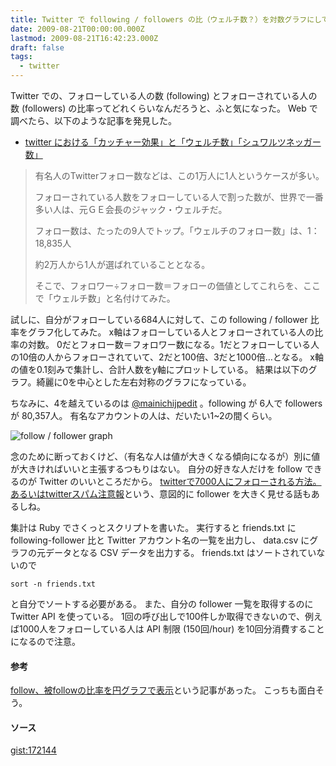 ```yaml
---
title: Twitter で following / followers の比（ウェルチ数？）を対数グラフにしてみた
date: 2009-08-21T00:00:00.000Z
lastmod: 2009-08-21T16:42:23.000Z
draft: false
tags:
  - twitter
---
```


Twitter での、フォローしている人の数 (following) とフォローされている人の数 (followers) の比率ってどれくらいなんだろうと、ふと気になった。 Web で調べたら、以下のような記事を発見した。

* [twitter における「カッチャー効果」と「ウェルチ数」「シュワルツネッガー数」](http://knn.typepad.com/knn/2009/06/twitter-%E3%81%AB%E3%81%8A%E3%81%91%E3%82%8B%E3%82%AB%E3%83%83%E3%83%81%E3%83%A3%E3%83%BC%E6%95%B0%E3%82%A6%E3%82%A7%E3%83%AB%E3%83%81%E6%95%B0.html)

> 有名人のTwitterフォロー数などは、この1万人に1人というケースが多い。
>
> フォローされている人数をフォローしている人で割った数が、世界で一番多い人は、元ＧＥ会長のジャック・ウェルチだ。
>
> フォロー数は、たったの9人でトップ。「ウェルチのフォロー数」は、1：18,835人　　
>
> 約2万人から1人が選ばれていることとなる。
>
> そこで、フォロワー÷フォロー数＝フォローの価値としてこれらを、ここで「ウェルチ数」と名付けてみた。

試しに、自分がフォローしている684人に対して、この following / follower 比率をグラフ化してみた。 x軸はフォローしている人とフォローされている人の比率の対数。 0だとフォロー数＝フォロワー数になる。1だとフォローしている人の10倍の人からフォローされていて、2だと100倍、3だと1000倍…となる。 x軸の値を0.1刻みで集計し、合計人数をy軸にプロットしている。 結果は以下のグラフ。綺麗に0を中心とした左右対称のグラフになっている。

ちなみに、4を越えているのは [@mainichijpedit](http://twitter.com/mainichijpedit) 。following が 6人で followers が 80,357人。 有名なアカウントの人は、だいたい1\~2の間くらい。

![follow / follower graph](@/assets/flickr/3842292269.jpg "follow / follower graph")

念のために断っておくけど、（有名な人は値が大きくなる傾向になるが）別に値が大きければいいと主張するつもりはない。 自分の好きな人だけを follow できるのが Twitter のいいところだから。 [twitterで7000人にフォローされる方法。あるいはtwitterスパム注意報](http://labs.cybozu.co.jp/blog/akky/archives/2008/07/twitter-spam-jmcoon.html)という、意図的に follower を大きく見せる話もあるしね。

集計は Ruby でさくっとスクリプトを書いた。 実行すると friends.txt に following-follower 比と Twitter アカウント名の一覧を出力し、 data.csv にグラフの元データとなる CSV データを出力する。 friends.txt はソートされていないので

```
sort -n friends.txt
```

と自分でソートする必要がある。 また、自分の follower 一覧を取得するのに Twitter API を使っている。 1回の呼び出しで100件しか取得できないので、例えば1000人をフォローしている人は API 制限 (150回/hour) を10回分消費することになるので注意。

#### 参考

[follow、被followの比率を円グラフで表示](http://d.hatena.ne.jp/yarb/20090801/p1)という記事があった。 こっちも面白そう。

#### ソース

[gist:172144](http://gist.github.com/172144)
